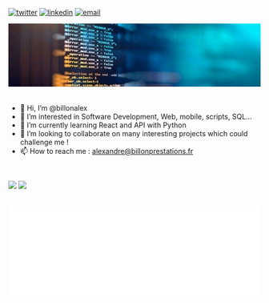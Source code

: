 [![twitter](https://img.shields.io/badge/twitter--lightgrey?style=social&logo=twitter)](https://twitter.com/AlexandreBill)
[![linkedin](https://img.shields.io/badge/linkedin--lightgrey?style=social&logo=linkedin)](https://www.linkedin.com/in/alexandrebillon/)
[![email](https://img.shields.io/badge/email--lightgrey?style=social&logo=gmail)](mailto:alexandre@billonprestations.fr)

<img src="./images/1653574169882.jpeg" alt="cover" title="Cover"/>&nbsp;&nbsp; 

- 👋 Hi, I’m @billonalex
- 👀 I’m interested in Software Development, Web, mobile, scripts, SQL...
- 🌱 I’m currently learning React and API with Python
- 💞️ I’m looking to collaborate on many interesting projects which could challenge me !
- 📫 How to reach me : alexandre@billonprestations.fr

&nbsp;&nbsp;

![](https://github-readme-stats.vercel.app/api/top-langs/?username=billonalex&theme=radical&hide_langs_below=8)
![](https://github-readme-stats.vercel.app/api?username=billonalex&show_icons=true&theme=radical&count_private=true)

&nbsp;&nbsp;<img src="./images/white_logo_transparent_background.png" alt="bp" title="Billon Prestations"/>&nbsp;&nbsp; 

<!---
billonalex/billonalex is a ✨ special ✨ repository because its `README.md` (this file) appears on your GitHub profile.
You can click the Preview link to take a look at your changes.
--->
